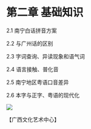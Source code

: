 # 第二章 基础知识

2.1 南宁白话拼音方案

2.2 与广州话的区别

2.3 字词查询、异读现象和语气词

2.4 语言接触、普化音

2.5 南宁地区粤语口音差异

2.6 本字与正字、粤语的现代化

<!--
![](https://wx1.sinaimg.cn/large/69144085ly1g8d4xflodaj215o0q47u0.jpg)
![](https://s2.ax1x.com/2019/10/29/KgxXcR.jpg)
-->

![](https://cdn.jsdelivr.net/gh/leimaau/CDN@latest/data-store/nanningPic/ngaislat.jpg)

【广西文化艺术中心】